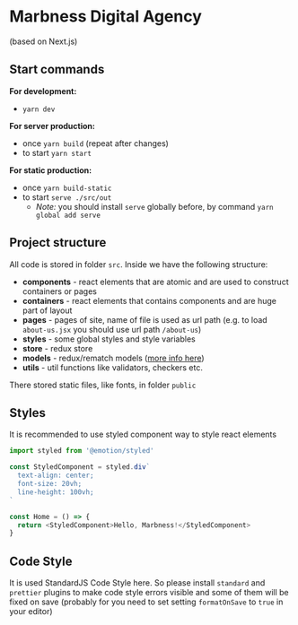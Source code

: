 # Marbness Digital Agency

(based on Next.js)

## Start commands

**For development:**

- `yarn dev`

**For server production:**

- once `yarn build` (repeat after changes)
- to start `yarn start`

**For static production:**

- once `yarn build-static`
- to start `serve ./src/out`
  - *Note:* you should install `serve` globally before, by command `yarn global add serve`

## Project structure

All code is stored in folder `src`. Inside we have the following structure:

- **components** - react elements that are atomic and are used to construct containers or pages
- **containers** - react elements that contains components and are huge part of layout
- **pages** - pages of site, name of file is used as url path (e.g. to load `about-us.jsx` you should use url path `/about-us`)
- **styles** - some global styles and style variables
- **store** - redux store
- **models** - redux/rematch models ([more info here](https://github.com/rematch/rematch#step-2-models))
- **utils** - util functions like validators, checkers etc.

There stored static files, like fonts, in folder `public`

## Styles

It is recommended to use styled component way to style react elements

```javascript
import styled from '@emotion/styled'

const StyledComponent = styled.div`
  text-align: center;
  font-size: 20vh;
  line-height: 100vh;
`

const Home = () => {
  return <StyledComponent>Hello, Marbness!</StyledComponent>
}
```

## Code Style

It is used StandardJS Code Style here. So please install `standard` and `prettier` plugins to make code style errors visible and some of them will be fixed on save (probably for you need to set setting `formatOnSave` to `true` in your editor)
